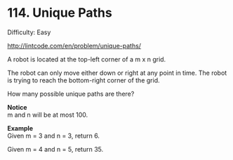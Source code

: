 # 114. Unique Paths

Difficulty: Easy

http://lintcode.com/en/problem/unique-paths/

A robot is located at the top-left corner of a m x n grid.

The robot can only move either down or right at any point in time. The robot is trying to reach the bottom-right corner of the grid.

How many possible unique paths are there?

**Notice**  
m and n will be at most 100.

**Example**  
Given m = 3 and n = 3, return 6.

Given m = 4 and n = 5, return 35.